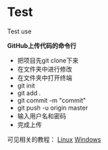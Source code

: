 # Test
Test use

**GitHub上传代码的命令行**

* 把项目先git clone下来
* 在文件夹中进行修改
* 在文件夹中打开终端
* git init
* git add .
* git commit -m "commit"
* git push -u origin master
* 输入用户名和密码
* 完成上传

可见相关的教程：
[Linux](https://blog.csdn.net/htwhtw123/article/details/77069581 "Readme") 
[Windows](https://www.cnblogs.com/cxk1995/p/5800196.html "Readme") 

